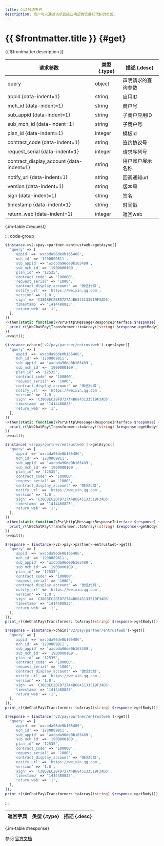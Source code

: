 ```yaml
---
title: 公众号纯签约
description: 商户可以通过请求此接口唤起微信委托代扣的页面。
---
```


# {{ $frontmatter.title }} {#get}

{{ $frontmatter.description }}

| 请求参数 | 类型 {.type} | 描述 {.desc}
| --- | --- | ---
| query | object | 声明请求的查询参数
| appid {data-indent=1} | string | 应用ID
| mch_id {data-indent=1} | string | 商户号
| sub_appid {data-indent=1} | string | 子商户应用ID
| sub_mch_id {data-indent=1} | string | 子商户号
| plan_id {data-indent=1} | integer | 模板id
| contract_code {data-indent=1} | string | 签约协议号
| request_serial {data-indent=1} | integer | 请求序列号
| contract_display_account {data-indent=1} | string | 用户账户展示名称
| notify_url {data-indent=1} | string | 回调通知url
| version {data-indent=1} | string | 版本号
| sign {data-indent=1} | string | 签名
| timestamp {data-indent=1} | string | 时间戳
| return_web {data-indent=1} | integer | 返回web

{.im-table #request}

::: code-group

```php [异步纯链式]
$instance->v2->pay->partner->entrustweb->getAsync([
  'query' => [
    'appid' => 'wxcbda96de0b165486',
    'mch_id' => '1200009811',
    'sub_appid' => 'wxcbda96de0b165489',
    'sub_mch_id' => '1900000109',
    'plan_id' => '12535',
    'contract_code' => '100000',
    'request_serial' => '1000',
    'contract_display_account' => '微信代扣',
    'notify_url' => 'https://weixin.qq.com',
    'version' => '1.0',
    'sign' => 'C380BEC2BFD727A4B6845133519F3AD6',
    'timestamp' => '1414488825',
    'return_web' => '1',
  ],
])
->then(static function(\Psr\Http\Message\ResponseInterface $response) {
  print_r(\WeChatPay\Transformer::toArray((string) $response->getBody()));
})
->wait();
```

```php [异步声明式]
$instance->chain('v2/pay/partner/entrustweb')->getAsync([
  'query' => [
    'appid' => 'wxcbda96de0b165486',
    'mch_id' => '1200009811',
    'sub_appid' => 'wxcbda96de0b165489',
    'sub_mch_id' => '1900000109',
    'plan_id' => '12535',
    'contract_code' => '100000',
    'request_serial' => '1000',
    'contract_display_account' => '微信代扣',
    'notify_url' => 'https://weixin.qq.com',
    'version' => '1.0',
    'sign' => 'C380BEC2BFD727A4B6845133519F3AD6',
    'timestamp' => '1414488825',
    'return_web' => '1',
  ],
])
->then(static function(\Psr\Http\Message\ResponseInterface $response) {
  print_r(\WeChatPay\Transformer::toArray((string) $response->getBody()));
})
->wait();
```

```php [异步属性式]
$instance['v2/pay/partner/entrustweb']->getAsync([
  'query' => [
    'appid' => 'wxcbda96de0b165486',
    'mch_id' => '1200009811',
    'sub_appid' => 'wxcbda96de0b165489',
    'sub_mch_id' => '1900000109',
    'plan_id' => '12535',
    'contract_code' => '100000',
    'request_serial' => '1000',
    'contract_display_account' => '微信代扣',
    'notify_url' => 'https://weixin.qq.com',
    'version' => '1.0',
    'sign' => 'C380BEC2BFD727A4B6845133519F3AD6',
    'timestamp' => '1414488825',
    'return_web' => '1',
  ],
])
->then(static function(\Psr\Http\Message\ResponseInterface $response) {
  print_r(\WeChatPay\Transformer::toArray((string) $response->getBody()));
})
->wait();
```

```php [同步纯链式]
$response = $instance->v2->pay->partner->entrustweb->get([
  'query' => [
    'appid' => 'wxcbda96de0b165486',
    'mch_id' => '1200009811',
    'sub_appid' => 'wxcbda96de0b165489',
    'sub_mch_id' => '1900000109',
    'plan_id' => '12535',
    'contract_code' => '100000',
    'request_serial' => '1000',
    'contract_display_account' => '微信代扣',
    'notify_url' => 'https://weixin.qq.com',
    'version' => '1.0',
    'sign' => 'C380BEC2BFD727A4B6845133519F3AD6',
    'timestamp' => '1414488825',
    'return_web' => '1',
  ],
]);
print_r(\WeChatPay\Transformer::toArray((string) $response->getBody()));
```

```php [同步声明式]
$response = $instance->chain('v2/pay/partner/entrustweb')->get([
  'query' => [
    'appid' => 'wxcbda96de0b165486',
    'mch_id' => '1200009811',
    'sub_appid' => 'wxcbda96de0b165489',
    'sub_mch_id' => '1900000109',
    'plan_id' => '12535',
    'contract_code' => '100000',
    'request_serial' => '1000',
    'contract_display_account' => '微信代扣',
    'notify_url' => 'https://weixin.qq.com',
    'version' => '1.0',
    'sign' => 'C380BEC2BFD727A4B6845133519F3AD6',
    'timestamp' => '1414488825',
    'return_web' => '1',
  ],
]);
print_r(\WeChatPay\Transformer::toArray((string) $response->getBody()));
```

```php [同步属性式]
$response = $instance['v2/pay/partner/entrustweb']->get([
  'query' => [
    'appid' => 'wxcbda96de0b165486',
    'mch_id' => '1200009811',
    'sub_appid' => 'wxcbda96de0b165489',
    'sub_mch_id' => '1900000109',
    'plan_id' => '12535',
    'contract_code' => '100000',
    'request_serial' => '1000',
    'contract_display_account' => '微信代扣',
    'notify_url' => 'https://weixin.qq.com',
    'version' => '1.0',
    'sign' => 'C380BEC2BFD727A4B6845133519F3AD6',
    'timestamp' => '1414488825',
    'return_web' => '1',
  ],
]);
print_r(\WeChatPay\Transformer::toArray((string) $response->getBody()));
```

:::

| 返回字典 | 类型 {.type} | 描述 {.desc}
| --- | --- | ---

{.im-table #response}

参阅 [官方文档](https://pay.weixin.qq.com/wiki/doc/api/wxpay_v2/papay/chapter5_1.shtml)
